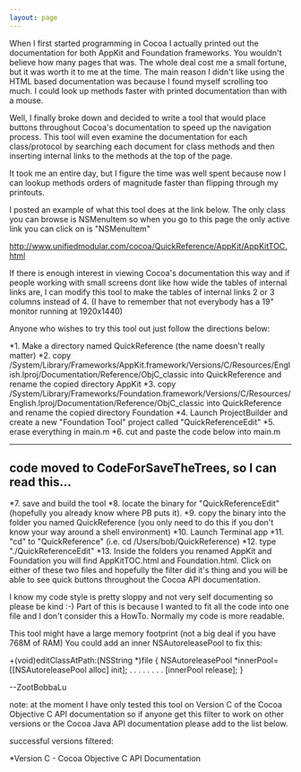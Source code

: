 ```yaml
---
layout: page
---
```


When I first started programming in Cocoa I actually printed
out the documentation for both AppKit and Foundation 
frameworks. You wouldn't believe how many pages that
was. The whole deal cost me a small fortune, but it was 
worth it to me at the time. The main reason I didn't like 
using the HTML based documentation was because I 
found myself scrolling too much. I could look up methods 
faster with printed documentation than with a mouse. 

Well, I finally broke down and decided to write a tool
that would place buttons throughout Cocoa's 
documentation to speed up the navigation process. This
tool will even examine the documentation for each class/protocol by 
searching each document for class methods and then inserting 
internal links to the methods at the top of the
page. 
 
It took me an entire day, but I figure the time was well 
spent because now I can lookup methods orders of 
magnitude faster than flipping through my printouts. 

I posted an example of what this tool does at the link below.
The only class you can browse is NSMenuItem so when you go to this page
the only active link you can click on is "NSMenuItem"

http://www.unifiedmodular.com/cocoa/QuickReference/AppKit/AppKitTOC.html

If there is enough interest in viewing Cocoa's documentation
this way and if people working with small screens dont like
how wide the tables of internal links are, I can modify this
tool to make the tables of internal links 2 or 3 columns instead
of 4. (I have to remember that not everybody has a 19" monitor
running at 1920x1440)

Anyone who wishes to try this tool out just follow the directions below:


*1. Make a directory named QuickReference (the name doesn't really matter)
*2. copy /System/Library/Frameworks/AppKit.framework/Versions/C/Resources/English.lproj/Documentation/Reference/ObjC_classic into QuickReference 
and rename the copied directory AppKit
*3. copy /System/Library/Frameworks/Foundation.framework/Versions/C/Resources/English.lproj/Documentation/Reference/ObjC_classic into QuickReference 
and rename the copied directory Foundation
*4. Launch ProjectBuilder and create a new "Foundation Tool" project called "QuickReferenceEdit"
*5. erase everything in main.m
*6. cut and paste the code below into main.m


----
code moved to CodeForSaveTheTrees, so I can read this...
----


*7. save and build the tool
*8. locate the binary for "QuickReferenceEdit" (hopefully you already know where PB puts it).
*9. copy the binary into the folder you named QuickReference (you only need to do this if you don't know your way around a shell environment)
*10. Launch Terminal app
*11. "cd" to "QuickReference" (i.e. cd /Users/bob/QuickReference)
*12. type "./QuickReferenceEdit"
*13. Inside the folders you renamed AppKit and Foundation you will find AppKitTOC.html and 
Foundation.html. Click on either of these two files and hopefully the filter did it's thing and you will be 
able to see quick buttons throughout the Cocoa API documentation. 


I know my code style is pretty sloppy and not very self documenting
so please be kind :-) Part of this is because I wanted to fit all the 
code into one file and I don't consider this a HowTo. 
Normally my code is more readable. 

This tool might have a large memory footprint (not a big deal if
you have 768M of RAM) You could add an inner NSAutoreleasePool 
to fix this:
    

+(void)editClassAtPath:(NSString *)file {
NSAutoreleasePool *innerPool=[[NSAutoreleasePool alloc] init];
.
.
.
.
.
.
.
.
[innerPool release];
}



--ZootBobbaLu



note: at the moment I have only tested this tool on Version C of the Cocoa Objective C API documentation so if anyone get this filter to work on other versions or the Cocoa Java API documentation please add to the list below.

successful versions filtered:

*Version C - Cocoa Objective C API Documentation
